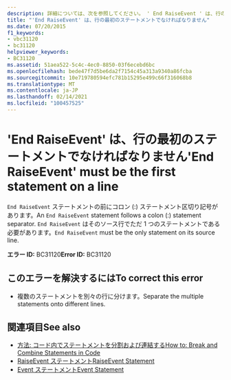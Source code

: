 ```yaml
---
description: 詳細については、次を参照してください。 ' End RaiseEvent ' は、行の最初のステートメントでなければなりません
title: "'End RaiseEvent' は、行の最初のステートメントでなければなりません"
ms.date: 07/20/2015
f1_keywords:
- vbc31120
- bc31120
helpviewer_keywords:
- BC31120
ms.assetid: 51aea522-5c4c-4ec0-8850-03f6ecebd6bc
ms.openlocfilehash: bede47f7d5be6da2f7154c45a313a9340a86fcba
ms.sourcegitcommit: 10e719780594efc781b15295e499c66f316068b8
ms.translationtype: MT
ms.contentlocale: ja-JP
ms.lasthandoff: 02/14/2021
ms.locfileid: "100457525"
---
```

# <a name="end-raiseevent-must-be-the-first-statement-on-a-line"></a><span data-ttu-id="5b1c3-103">'End RaiseEvent' は、行の最初のステートメントでなければなりません</span><span class="sxs-lookup"><span data-stu-id="5b1c3-103">'End RaiseEvent' must be the first statement on a line</span></span>

<span data-ttu-id="5b1c3-104">`End RaiseEvent` ステートメントの前にコロン (:) ステートメント区切り記号があります。</span><span class="sxs-lookup"><span data-stu-id="5b1c3-104">An `End RaiseEvent` statement follows a colon (:) statement separator.</span></span> <span data-ttu-id="5b1c3-105">`End RaiseEvent` はそのソース行でただ 1 つのステートメントである必要があります。</span><span class="sxs-lookup"><span data-stu-id="5b1c3-105">`End RaiseEvent` must be the only statement on its source line.</span></span>  
  
 <span data-ttu-id="5b1c3-106">**エラー ID:** BC31120</span><span class="sxs-lookup"><span data-stu-id="5b1c3-106">**Error ID:** BC31120</span></span>  
  
## <a name="to-correct-this-error"></a><span data-ttu-id="5b1c3-107">このエラーを解決するには</span><span class="sxs-lookup"><span data-stu-id="5b1c3-107">To correct this error</span></span>  
  
- <span data-ttu-id="5b1c3-108">複数のステートメントを別々の行に分けます。</span><span class="sxs-lookup"><span data-stu-id="5b1c3-108">Separate the multiple statements onto different lines.</span></span>  
  
## <a name="see-also"></a><span data-ttu-id="5b1c3-109">関連項目</span><span class="sxs-lookup"><span data-stu-id="5b1c3-109">See also</span></span>

- [<span data-ttu-id="5b1c3-110">方法: コード内でステートメントを分割および連結する</span><span class="sxs-lookup"><span data-stu-id="5b1c3-110">How to: Break and Combine Statements in Code</span></span>](../programming-guide/program-structure/how-to-break-and-combine-statements-in-code.md)
- [<span data-ttu-id="5b1c3-111">RaiseEvent ステートメント</span><span class="sxs-lookup"><span data-stu-id="5b1c3-111">RaiseEvent Statement</span></span>](../language-reference/statements/raiseevent-statement.md)
- [<span data-ttu-id="5b1c3-112">Event ステートメント</span><span class="sxs-lookup"><span data-stu-id="5b1c3-112">Event Statement</span></span>](../language-reference/statements/event-statement.md)
